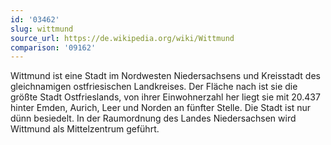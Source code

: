 ```yaml
---
id: '03462'
slug: wittmund
source_url: https://de.wikipedia.org/wiki/Wittmund
comparison: '09162'
---
```


Wittmund ist eine Stadt im Nordwesten Niedersachsens und Kreisstadt des gleichnamigen ostfriesischen Landkreises. Der Fläche nach ist sie die größte Stadt Ostfrieslands, von ihrer Einwohnerzahl her liegt sie mit 20.437 hinter Emden, Aurich, Leer und Norden an fünfter Stelle. Die Stadt ist nur dünn besiedelt. In der Raumordnung des Landes Niedersachsen wird Wittmund als Mittelzentrum geführt.
